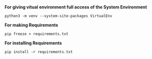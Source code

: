 **For giving vitual environment full access of the System Environment**

`python3 -m venv --system-site-packages VirtualEnv`

**For making Requirements**

`pip freeze > requirements.txt`

**For installing Requirements**

`pip install -r requirements.txt`
